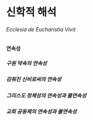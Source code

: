 # 신학적 해석

###### Ecclesia de Eucharistia Vivit



#### 연속성

[^1]: 사랑의 성사 2항


##### 구원 약속의 연속성


##### 감춰진 신비로써의 연속성


##### 그리스도 정체성의 연속성과 불연속성

##### 교회 공동체의 연속성과 불연속성